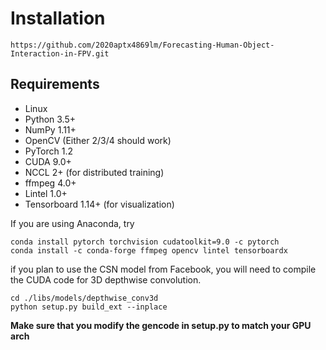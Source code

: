 # Installation

```shell
https://github.com/2020aptx4869lm/Forecasting-Human-Object-Interaction-in-FPV.git
```

## Requirements

- Linux
- Python 3.5+
- NumPy 1.11+
- OpenCV (Either 2/3/4 should work)
- PyTorch 1.2
- CUDA 9.0+
- NCCL 2+ (for distributed training)
- ffmpeg 4.0+
- Lintel 1.0+
- Tensorboard 1.14+ (for visualization)


If you are using Anaconda, try

```shell
conda install pytorch torchvision cudatoolkit=9.0 -c pytorch
conda install -c conda-forge ffmpeg opencv lintel tensorboardx
```

if you plan to use the CSN model from Facebook, you will need to compile the CUDA code for 3D depthwise convolution.

```shell
cd ./libs/models/depthwise_conv3d
python setup.py build_ext --inplace
```

**Make sure that you modify the gencode in setup.py to match your GPU arch**
